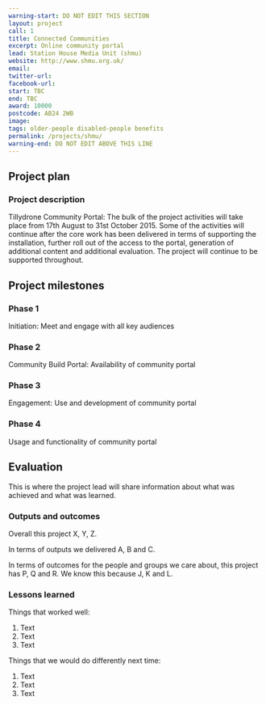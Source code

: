 ```yaml
---
warning-start: DO NOT EDIT THIS SECTION
layout: project
call: 1
title: Connected Communities
excerpt: Online community portal
lead: Station House Media Unit (shmu)
website: http://www.shmu.org.uk/
email: 
twitter-url: 
facebook-url: 
start: TBC
end: TBC
award: 10000
postcode: AB24 2WB
image:
tags: older-people disabled-people benefits 
permalink: /projects/shmu/
warning-end: DO NOT EDIT ABOVE THIS LINE
---
```


## Project plan

### Project description

Tillydrone Community Portal: The bulk of the project activities will take place from 17th August to 31st October 2015. Some of the activities will continue after the core work has been delivered in terms of supporting the installation, further roll out of the access to the portal, generation of additional content and additional evaluation.  The project will continue to be supported throughout.


## Project milestones

### Phase 1

Initiation: Meet and engage with all key audiences 

### Phase 2

Community Build Portal: Availability of community portal

### Phase 3

Engagement: Use and development of community portal

### Phase 4

Usage and functionality of community portal 



## Evaluation

This is where the project lead will share information about what was achieved and what was learned.

### Outputs and outcomes

Overall this project X, Y, Z.

In terms of outputs we delivered A, B and C.

In terms of outcomes for the people and groups we care about, this project has P, Q and R. We know this because J, K and L.

### Lessons learned

Things that worked well:

1. Text
2. Text
3. Text

Things that we would do differently next time:

1. Text
2. Text
3. Text
